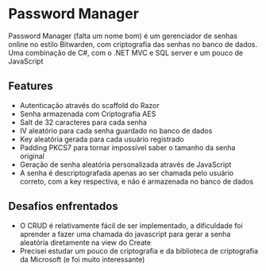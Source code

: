 # Password Manager

Password Manager (falta um nome bom) é um gerenciador de senhas online no estilo Bitwarden, com criptografia das senhas no banco de dados.  
Uma combinação de C#, com o .NET MVC e SQL server e um pouco de JavaScript

## Features
- Autenticação através do scaffold do Razor
- Senha armazenada com Criptografia AES
- Salt de 32 caracteres para cada senha
- IV aleatório para cada senha guardado no banco de dados
- Key aleatória gerada para cada usuário registrado
- Padding PKCS7 para tornar impossível saber o tamanho da senha original
- Geração de senha aleatória personalizada através de JavaScript
- A senha é descriptografada apenas ao ser chamada pelo usuário correto, com a key respectiva, e não é armazenada no banco de dados

## Desafios enfrentados
- O CRUD é relativamente fácil de ser implementado, a dificuldade foi aprender a fazer uma chamada do javascript para gerar a senha aleatória diretamente na view do Create
- Precisei estudar um pouco de criptografia e da biblioteca de criptografia da Microsoft (e foi muito interessante)
